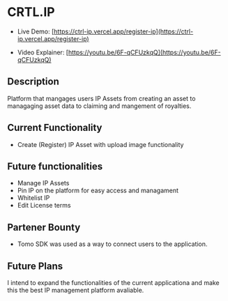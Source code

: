 # CRTL.IP

-   Live Demo: [https://ctrl-ip.vercel.app/register-ip](https://ctrl-ip.vercel.app/register-ip)

-   Video Explainer: [https://youtu.be/6F-qCFUzkqQ](https://youtu.be/6F-qCFUzkqQ)

## Description

Platform that mangages users IP Assets from creating an asset to managaging asset data to claiming and mangement of royalties.

## Current Functionality

-   Create (Register) IP Asset with upload image functionality

## Future functionalities

-   Manage IP Assets
-   Pin IP on the platform for easy access and managament
-   Whitelist IP
-   Edit License terms

## Partener Bounty

-   Tomo SDK was used as a way to connect users to the application.

## Future Plans

I intend to expand the functionalities of the current applicationa and make this the best IP management platform avaliable.
